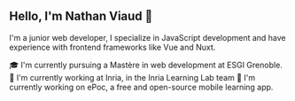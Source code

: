 ## Hello, I'm Nathan Viaud 👋

I'm a junior web developer, I specialize in JavaScript development and have experience with frontend frameworks like Vue and Nuxt.

🎓 I'm currently pursuing a Mastère in web development at ESGI Grenoble. 
🏢 I'm currently working at Inria, in the Inria Learning Lab team
🔭 I'm currently working on ePoc, a free and open-source mobile learning app.

